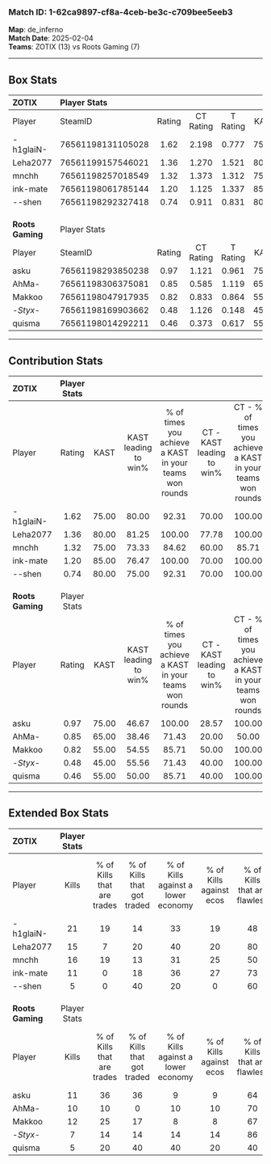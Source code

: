 ### Match ID: 1-62ca9897-cf8a-4ceb-be3c-c709bee5eeb3  
**Map**: de_inferno  
**Match Date**: 2025-02-04  
**Teams**: ZOTIX (13) vs Roots Gaming (7)  

---  

## Box Stats  

| **ZOTIX**        | Player Stats      |        |           |          |       |       |       |         |        |      |     |
| :- | :- | :-: | :-: | :-: | :-: | :-: | :-: | :-: | :-: | :-: | :-: |
| Player           | SteamID           | Rating | CT Rating | T Rating | KAST  |  ADR  | Kills | Assists | Deaths | K/D  | HS% |
| -h1glaiN-        | 76561198131105028 |  1.62  |   2.198   |  0.777   | 75.00 | 104.0 |  21   |    3    |   9    | 2.33 | 71  |
| Leha2077         | 76561199157546021 |  1.36  |   1.270   |  1.521   | 80.00 | 81.7  |  15   |    4    |   8    | 1.88 | 40  |
| mnchh            | 76561198257018549 |  1.32  |   1.373   |  1.312   | 75.00 | 88.4  |  16   |    6    |   11   | 1.45 | 18  |
| ink-mate         | 76561198061785144 |  1.20  |   1.125   |  1.337   | 85.00 | 73.9  |  11   |    4    |   8    | 1.38 | 18  |
| --shen           | 76561198292327418 |  0.74  |   0.911   |  0.831   | 80.00 | 35.3  |   5   |    1    |   9    | 0.56 | 40  |
|                  |                   |        |           |          |       |       |       |         |        |      |     |
|                  |                   |        |           |          |       |       |       |         |        |      |     |
|                  |                   |        |           |          |       |       |       |         |        |      |     |
| **Roots Gaming** | Player Stats      |        |           |          |       |       |       |         |        |      |     |
| Player           | SteamID           | Rating | CT Rating | T Rating | KAST  |  ADR  | Kills | Assists | Deaths | K/D  | HS% |
| asku             | 76561198293850238 |  0.97  |   1.121   |  0.961   | 75.00 | 63.7  |  11   |    6    |   13   | 0.85 | 63  |
| AhMa-            | 76561198306375081 |  0.85  |   0.585   |  1.119   | 65.00 | 70.5  |  10   |    5    |   14   | 0.71 | 50  |
| Makkoo           | 76561198047917935 |  0.82  |   0.833   |  0.864   | 55.00 | 64.5  |  12   |    2    |   14   | 0.86 | 50  |
| -_Styx_-         | 76561198169903662 |  0.48  |   1.126   |  0.148   | 45.00 | 49.9  |   7   |    1    |   14   | 0.50 | 57  |
| quisma           | 76561198014292211 |  0.46  |   0.373   |  0.617   | 55.00 | 32.5  |   5   |    4    |   13   | 0.38 | 60  |
---  

## Contribution Stats  

| **ZOTIX**        | Player Stats |       |                      |                                                        |                           |                                                             |                          |                                                            |
| :- | :-: | :-: | :-: | :-: | :-: | :-: | :-: | :-: |
| Player           |    Rating    | KAST  | KAST leading to win% | % of times you achieve a KAST in your teams won rounds | CT - KAST leading to win% | CT - % of times you achieve a KAST in your teams won rounds | T - KAST leading to win% | T - % of times you achieve a KAST in your teams won rounds |
| -h1glaiN-        |     1.62     | 75.00 |        80.00         |                         92.31                          |           70.00           |                           100.00                            |          100.00          |                           83.33                            |
| Leha2077         |     1.36     | 80.00 |        81.25         |                         100.00                         |           77.78           |                           100.00                            |          85.71           |                           100.00                           |
| mnchh            |     1.32     | 75.00 |        73.33         |                         84.62                          |           60.00           |                            85.71                            |          100.00          |                           83.33                            |
| ink-mate         |     1.20     | 85.00 |        76.47         |                         100.00                         |           70.00           |                           100.00                            |          85.71           |                           100.00                           |
| --shen           |     0.74     | 80.00 |        75.00         |                         92.31                          |           70.00           |                           100.00                            |          83.33           |                           83.33                            |
|                  |              |       |                      |                                                        |                           |                                                             |                          |                                                            |
|                  |              |       |                      |                                                        |                           |                                                             |                          |                                                            |
|                  |              |       |                      |                                                        |                           |                                                             |                          |                                                            |
| **Roots Gaming** | Player Stats |       |                      |                                                        |                           |                                                             |                          |                                                            |
| Player           |    Rating    | KAST  | KAST leading to win% | % of times you achieve a KAST in your teams won rounds | CT - KAST leading to win% | CT - % of times you achieve a KAST in your teams won rounds | T - KAST leading to win% | T - % of times you achieve a KAST in your teams won rounds |
| asku             |     0.97     | 75.00 |        46.67         |                         100.00                         |           28.57           |                           100.00                            |          62.50           |                           100.00                           |
| AhMa-            |     0.85     | 65.00 |        38.46         |                         71.43                          |           20.00           |                            50.00                            |          50.00           |                           80.00                            |
| Makkoo           |     0.82     | 55.00 |        54.55         |                         85.71                          |           50.00           |                           100.00                            |          57.14           |                           80.00                            |
| -_Styx_-         |     0.48     | 45.00 |        55.56         |                         71.43                          |           40.00           |                           100.00                            |          75.00           |                           60.00                            |
| quisma           |     0.46     | 55.00 |        50.00         |                         85.71                          |           40.00           |                           100.00                            |          57.14           |                           80.00                            |
---  

## Extended Box Stats  

| **ZOTIX**        | Player Stats |                            |                            |                                    |                         |                              |                                 |        |                             |                                     |                          |                               |                            |
| :- | :-: | :-: | :-: | :-: | :-: | :-: | :-: | :-: | :-: | :-: | :-: | :-: | :-: |
| Player           |    Kills     | % of Kills that are trades | % of Kills that got traded | % of Kills against a lower economy | % of Kills against ecos | % of Kills that are flawless | % of Kills that are close duels | Deaths | % of Deaths that get traded | % of Deaths against a lower economy | % of Deaths against ecos | % of Deaths that are flawless | % of Deaths that are close |
| -h1glaiN-        |      21      |             19             |             14             |                 33                 |           19            |              48              |                5                |   9    |              0              |                 11                  |            0             |              56               |             0              |
| Leha2077         |      15      |             7              |             20             |                 40                 |           20            |              80              |                0                |   8    |             13              |                 25                  |            25            |              75               |             13             |
| mnchh            |      16      |             19             |             13             |                 31                 |           25            |              50              |                0                |   11   |             18              |                 36                  |            18            |              82               |             18             |
| ink-mate         |      11      |             0              |             18             |                 36                 |           27            |              73              |               18                |   8    |             13              |                 25                  |            25            |              75               |             13             |
| --shen           |      5       |             0              |             40             |                 20                 |            0            |              60              |                0                |   9    |             56              |                 11                  |            11            |              78               |             0              |
|                  |              |                            |                            |                                    |                         |                              |                                 |        |                             |                                     |                          |                               |                            |
|                  |              |                            |                            |                                    |                         |                              |                                 |        |                             |                                     |                          |                               |                            |
|                  |              |                            |                            |                                    |                         |                              |                                 |        |                             |                                     |                          |                               |                            |
| **Roots Gaming** | Player Stats |                            |                            |                                    |                         |                              |                                 |        |                             |                                     |                          |                               |                            |
| Player           |    Kills     | % of Kills that are trades | % of Kills that got traded | % of Kills against a lower economy | % of Kills against ecos | % of Kills that are flawless | % of Kills that are close duels | Deaths | % of Deaths that get traded | % of Deaths against a lower economy | % of Deaths against ecos | % of Deaths that are flawless | % of Deaths that are close |
| asku             |      11      |             36             |             36             |                 9                  |            9            |              64              |                9                |   13   |             15              |                  8                  |            8             |              54               |             15             |
| AhMa-            |      10      |             10             |             0              |                 10                 |           10            |              70              |               10                |   14   |             29              |                  7                  |            0             |              86               |             0              |
| Makkoo           |      12      |             25             |             17             |                 8                  |            8            |              67              |               17                |   14   |              7              |                  7                  |            0             |              71               |             0              |
| -_Styx_-         |      7       |             14             |             14             |                 14                 |           14            |              86              |                0                |   14   |             14              |                  0                  |            0             |              36               |             7              |
| quisma           |      5       |             20             |             40             |                 40                 |           20            |              40              |                0                |   13   |             23              |                 15                  |            8             |              85               |             0              |
